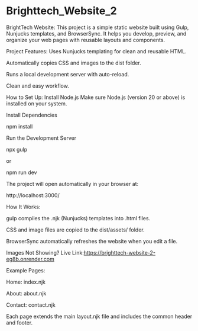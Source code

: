 # Brighttech_Website_2

BrightTech Website:
This project is a simple static website built using Gulp, Nunjucks templates, and BrowserSync.
It helps you develop, preview, and organize your web pages with reusable layouts and components.

Project Features:
Uses Nunjucks templating for clean and reusable HTML.

Automatically copies CSS and images to the dist folder.

Runs a local development server with auto-reload.

Clean and easy workflow.

How to Set Up:
Install Node.js
Make sure Node.js (version 20 or above) is installed on your system.

Install Dependencies

npm install


Run the Development Server

npx gulp


or

npm run dev


The project will open automatically in your browser at:

http://localhost:3000/

 How It Works:

gulp compiles the .njk (Nunjucks) templates into .html files.

CSS and image files are copied to the dist/assets/ folder.

BrowserSync automatically refreshes the website when you edit a file.

Images Not Showing?
Live Link:https://brighttech-website-2-eg8b.onrender.com

Example Pages:

Home: index.njk

About: about.njk

Contact: contact.njk

Each page extends the main layout.njk file and includes the common header and footer.
